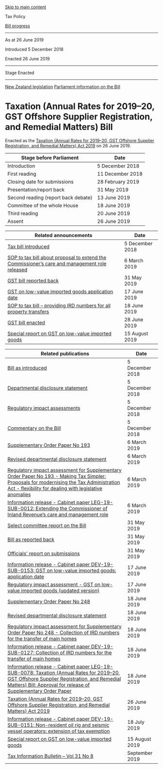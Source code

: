 [Skip to main content](#main-content-tp)

Tax Policy

[Bill progress](/bills)

* * *

As at 26 June 2019

Introduced 5 December 2018

Enacted 26 June 2019

* * *

Stage Enacted

* * *

[New Zealand legislation](https://legislation.govt.nz/bill/government/2018/0114/latest/versions.aspx)
[Parliament information on the Bill](https://www.parliament.nz/en/pb/bills-and-laws/bills-proposed-laws/document/BILL_82431/taxation-annual-rates-for-2019-20-gst-offshore-supplier)

Taxation (Annual Rates for 2019–20, GST Offshore Supplier Registration, and Remedial Matters) Bill
==================================================================================================

Enacted as the [Taxation (Annual Rates for 2019–20, GST Offshore Supplier Registration, and Remedial Matters) Act 2019](https://legislation.govt.nz/act/public/2019/0033/latest/contents.html)
 on 26 June 2019.

| Stage before Parliament | Date |
| --- | --- |
| Introduction | 5 December 2018 |
| First reading | 11 December 2018 |
| Closing date for submissions | 28 February 2019 |
| Presentation/report back | 31 May 2019 |
| Second reading (report back debate) | 13 June 2019 |
| Committee of the whole House | 18 June 2019 |
| Third reading | 20 June 2019 |
| Assent | 26 June 2019 |

| Related announcements | Date |
| --- | --- |
| [Tax bill introduced](/news/2018/2018-12-05-tax-bill-introduced) | 5 December 2018 |
| [SOP to tax bill about proposal to extend the Commissioner’s care and management role released](/news/2019/2019-03-06-sop-tax-bill-about-proposal-extend-commissioners-care-and-management-role-released) | 6 March 2019 |
| [GST bill reported back](/news/2019/2019-05-31-gst-bill-reported-back) | 31 May 2019 |
| [GST on low-value imported goods application date](/news/2019/2019-06-17-gst-low-value-imported-goods-application-date) | 17 June 2019 |
| [SOP to tax bill – providing IRD numbers for all property transfers](/news/2019/2019-06-18-sop-tax-bill-providing-ird-numbers-all-property-transfers) | 18 June 2019 |
| [GST bill enacted](/news/2019/2019-06-28-gst-bill-enacted) | 28 June 2019 |
| [Special report on GST on low-value imported goods](/news/2019/2019-08-15-special-report-gst-low-value-imported-goods) | 15 August 2019 |

| Related publications | Date |
| --- | --- |
| [Bill as introduced](https://legislation.govt.nz/bill/government/2018/0114/3.0/contents.html) | 5 December 2018 |
| [Departmental disclosure statement](http://disclosure.legislation.govt.nz/bill/government/2018/114/) | 5 December 2018 |
| [Regulatory impact assessments](/publications/2018/2018-ria-argosrrm-bill) | 5 December 2018 |
| [Commentary on the Bill](/publications/2018/2018-commentary-argosrrm-bill) | 5 December 2018 |
| [Supplementary Order Paper No 193](https://legislation.govt.nz/sop/government/2019/0193/latest/whole.html) | 6 March 2019 |
| [Revised departmental disclosure statement](http://disclosure.legislation.govt.nz/sop/government/2019/193/) | 6 March 2019 |
| [Regulatory impact assessment for Supplementary Order Paper No 193 - Making Tax Simpler: Proposals for modernising the Tax Administration Act - flexibility for dealing with legislative anomalies](/publications/2019/2019-ria-sop-193-armtarm-bill) | 6 March 2019 |
| [Information release - Cabinet paper LEG-19-SUB-0012: Extending the Commissioner of Inland Revenue’s care and management role](/publications/2019/2019-ir-cab-leg-19-sub-0012) | 6 March 2019 |
| [Select committee report on the Bill](https://www.parliament.nz/en/pb/sc/reports/document/SCR_88207/taxation-annual-rates-for-2019-20-gst-offshore-supplier) | 31 May 2019 |
| [Bill as reported back](https://legislation.govt.nz/bill/government/2018/0114/6.0/contents.html) | 31 May 2019 |
| [Officials' report on submissions](/publications/2019/2019-or-argosrrm-bill) | 31 May 2019 |
| [Information release - Cabinet paper DEV-19-SUB-0153: GST on low-value imported goods: application date](/publications/2019/2019-ir-cab-dev-19-sub-0153) | 17 June 2019 |
| [Regulatory impact assessment - GST on low-value imported goods (updated version)](/publications/2019/2019-ria-gst-low-value-imported-goods) | 17 June 2019 |
| [Supplementary Order Paper No 248](https://legislation.govt.nz/sop/government/2019/0248/latest/whole.html) | 18 June 2019 |
| [Revised departmental disclosure statement](http://disclosure.legislation.govt.nz/sop/government/2019/248/) | 18 June 2019 |
| [Regulatory impact assessment for Supplementary Order Paper No 248 - Collection of IRD numbers for the transfer of main homes](/publications/2019/2019-ria-sop-248-argosrrm-bill) | 18 June 2019 |
| [Information release - Cabinet paper DEV-19-SUB-0127: Collection of IRD numbers for the transfer of main homes](/publications/2019/2019-ir-cab-dev-19-sub-0127) | 18 June 2019 |
| [Information release - Cabinet paper LEG-19-SUB-0078: Taxation (Annual Rates for 2019–20, GST Offshore Supplier Registration, and Remedial Matters) Bill: Approval for release of Supplementary Order Paper](/publications/2019/2019-ir-cab-leg-19-sub-0078) | 18 June 2019 |
| [Taxation (Annual Rates for 2019–20, GST Offshore Supplier Registration, and Remedial Matters) Act 2019](https://legislation.govt.nz/act/public/2019/0033/latest/contents.html) | 26 June 2019 |
| [Information release - Cabinet paper DEV-19-SUB-0151: Non-resident oil rig and seismic vessel operators: extension of tax exemption](/publications/2019/2019-ir-cab-dev-19-sub-0151) | 18 July 2019 |
| [Special report on GST on low-value imported goods](/publications/2019/2019-sr-gst-low-value-imported-goods) | 15 August 2019 |
| [Tax Information Bulletin – Vol 31 No 8](https://www.taxtechnical.ird.govt.nz/tib/volume-31---2019/download-tib-vol31-no8) | September 2019 |